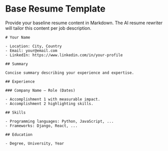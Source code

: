 # Base Resume Template

Provide your baseline resume content in Markdown.
The AI resume rewriter will tailor this content per job description.

```
# Your Name

- Location: City, Country
- Email: your@email.com
- LinkedIn: https://www.linkedin.com/in/your-profile

## Summary

Concise summary describing your experience and expertise.

## Experience

### Company Name — Role (Dates)

- Accomplishment 1 with measurable impact.
- Accomplishment 2 highlighting skills.

## Skills

- Programming languages: Python, JavaScript, ...
- Frameworks: Django, React, ...

## Education

- Degree, University, Year
```

